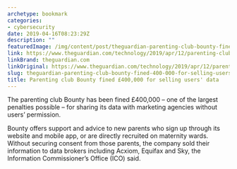 ```yaml
---
archetype: bookmark
categories:
- cybersecurity
date: 2019-04-16T08:23:29Z
description: ""
featuredImage: /img/content/post/theguardian-parenting-club-bounty-fined-400-000-for-selling-users-data.jpg
link: https://www.theguardian.com/technology/2019/apr/12/parenting-club-bounty-fined-selling-users-data
linkBrand: theguardian.com
linkOriginal: https://www.theguardian.com/technology/2019/apr/12/parenting-club-bounty-fined-selling-users-data
slug: theguardian-parenting-club-bounty-fined-400-000-for-selling-users-data
title: Parenting club Bounty fined £400,000 for selling users' data
---
```

The parenting club Bounty has been fined £400,000 – one of the largest penalties possible – for sharing its data with marketing agencies without users’ permission.

Bounty offers support and advice to new parents who sign up through its website and mobile app, or are directly recruited on maternity wards. Without securing consent from those parents, the company sold their information to data brokers including Acxiom, Equifax and Sky, the Information Commissioner’s Office (ICO) said.

